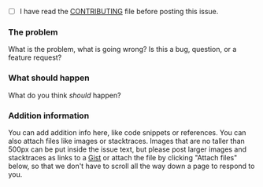 - [ ] I have read the [CONTRIBUTING](CONTRIBUTING.md) file before posting this issue.

### The problem

What is the problem, what is going wrong? Is this a bug, question, or a feature request?

### What should happen

What do you think _should_ happen?

### Addition information

You can add addition info here, like code snippets or references. You can also attach files like images or stacktraces. Images that are no taller than 500px can be put inside the issue text, but please post larger images and stacktraces as links to a [Gist](https://help.github.com/articles/creating-gists/) or attach the file by clicking "Attach files" below, so that we don't have to scroll all the way down a page to respond to you.
